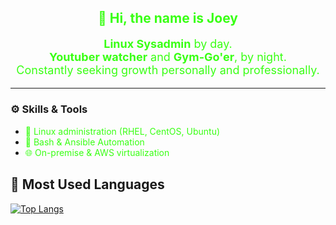 <!-- Intro -->
<h2 align="center" style="color:#39ff14;">👋 Hi, the name is Joey</h2>

<p align="center" style="color:#39ff14; font-size:18px;">
  <strong>Linux Sysadmin</strong> by day.<br>
  <strong>Youtuber watcher</strong> and <strong>Gym-Go'er</strong>, by night.<br>
  Constantly seeking growth personally and professionally.
</p>

---

### ⚙️ Skills & Tools

<ul>
  <li><span style="color:#39ff14;">🐧 Linux administration (RHEL, CentOS, Ubuntu)</span></li>
  <li><span style="color:#39ff14;">📜 Bash & Ansible Automation </span></li>
  <li><span style="color:#39ff14;">🌐 On-premise & AWS virtualization </span></li>
</ul>

## 🧠 Most Used Languages

[![Top Langs](https://github-readme-stats.vercel.app/api/top-langs/?username=EnterpriseLinuxNovice&layout=compact&hide_progress=false&langs_count=8&theme=radical)](https://github.com/EnterpriseLinuxNovice?tab=repositories)
